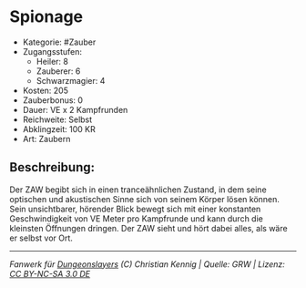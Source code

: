 # Spionage  
- Kategorie: #Zauber  
- Zugangsstufen:  
  - Heiler: 8  
  - Zauberer: 6  
  - Schwarzmagier: 4  
- Kosten: 205  
- Zauberbonus: 0  
- Dauer: VE x 2 Kampfrunden  
- Reichweite: Selbst  
- Abklingzeit: 100 KR  
- Art: Zaubern     

## Beschreibung:
Der ZAW begibt sich in einen tranceähnlichen Zustand, in dem seine optischen und akustischen Sinne sich von seinem Körper lösen können.<br>Sein unsichtbarer, hörender Blick bewegt sich mit einer konstanten Geschwindigkeit von VE Meter pro Kampfrunde und kann durch die kleinsten Öffnungen dringen. Der ZAW sieht und hört dabei alles, als wäre er selbst vor Ort.


___
*Fanwerk für [Dungeonslayers](https://www.dungeonslayers.net/) (C) Christian Kennig | Quelle: GRW | Lizenz: [CC BY-NC-SA 3.0 DE](https://creativecommons.org/licenses/by-nc-sa/3.0/de/)*
